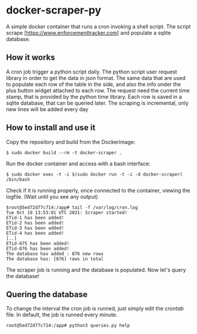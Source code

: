 # docker-scraper-py
A simple docker container that runs a cron invoking a shell script.
The script scrape [https://www.enforcementtracker.com] and populate a sqlite database.

## How it works
A cron job trigger a python script daily.
The python script user request library in order to get the data in json format. The same data that are used to populate each row of the table in the side, and also the info under the plus button widget attached to each row.
The request need the current time stamp, that is provided by the python time library.
Each row is saved in a sqlite database, that can be queried later.
The scraping is incremental, only new lines will be added every day

## How to install and use it
Copy the repository and build from the Dockerimage:


`$ sudo docker build --rm -t docker-scraper . `


Run the docker container and access with a bash interface:
```
$ sudo docker exec -t -i $(sudo docker run -t -i -d docker-scraper) /bin/bash
```


Check if it is running properly, once connected to the container, viewing the logfile. (Wait until you see any output)

```
$root@5ed72d77c714:/app# tail -f /var/log/cron.log
Tue Oct 19 13:53:01 UTC 2021: Scraper started!
ETid-1 has been added!
ETid-2 has been added!
ETid-3 has been added!
ETid-4 has been added!
[..]
ETid-875 has been added!
ETid-876 has been added!
The database has added : 876 new rows
The database has: [876] rows in total

```

The scraper job is running and the database is populated. 
Now let's query the database! 


## Quering the database
To change the interval the cron job is runned, just simply edit the *crontab* file. In default, the job is runned every minute.
```
root@5ed72d77c714:/app# python3 queries.py help
   
```
